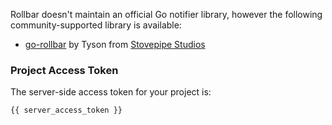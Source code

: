 Rollbar doesn't maintain an official Go notifier library, however the following
community-supported library is available:

* <a href="https://github.com/stvp/rollbar" target="_blank" rel="noopener">go-rollbar</a> by Tyson from <a href="https://www.stovepipestudios.com" target="_blank" rel="noopener">Stovepipe Studios</a>

### Project Access Token
The server-side access token for your project is:
```
{{ server_access_token }}
```
